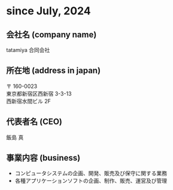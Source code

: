 # since July, 2024

## 会社名 (company name)

tatamiya 合同会社

## 所在地 (address in japan)

〒 160-0023<br/>
東京都新宿区西新宿 3-3-13<br/>
西新宿水間ビル 2F

## 代表者名 (CEO)

飯島 真

## 事業内容 (business)

- コンピュータシステムの企画、開発、販売及び保守に関する業務
- 各種アプリケーションソフトの企画、制作、販売、運営及び管理
